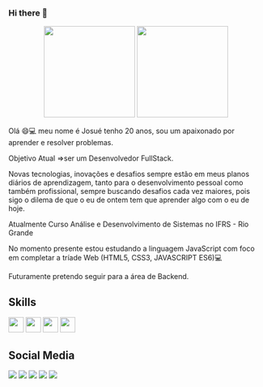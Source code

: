 ### Hi there 👋

<div align="center">

  <img height="180em" src="https://github-readme-stats.vercel.app/api?username=JosueFernandes7&show_icons=true&theme=gruvbox"/>
  <img height="180em" src="https://github-readme-stats.vercel.app/api/top-langs/?username=JosueFernandes7&layout=compact&langs_count=7&theme=gruvbox"/>
</div>


Olá 😄💻 meu nome é Josué tenho 20 anos, sou um apaixonado por aprender e resolver problemas.

Objetivo Atual =>ser um Desenvolvedor FullStack.
  
  Novas tecnologias, inovações e desafios sempre estão em meus planos diários de aprendizagem, tanto para o desenvolvimento pessoal como também profissional, sempre buscando desafios cada vez maiores, pois sigo o dilema de que o eu de ontem tem que aprender algo com o eu de hoje.
  
Atualmente Curso Análise e Desenvolvimento de Sistemas no IFRS - Rio Grande

No momento presente estou estudando a linguagem JavaScript com foco em completar a tríade Web (HTML5, CSS3, JAVASCRIPT ES6)💻

Futuramente pretendo seguir para a área de Backend.
## Skills
<div >
 <img height="30px" src="https://img.shields.io/badge/HTML5-E34F26?style=for-the-badge&logo=html5&logoColor=white"/>
 <img height="30px" src="https://img.shields.io/badge/CSS3-1572B6?style=for-the-badge&logo=css3&logoColor=white"/>
 <img height="30px" src="https://img.shields.io/badge/JavaScript-F7DF1E?style=for-the-badge&logo=javascript&logoColor=black"/>
 <img height="30px" src="https://img.shields.io/badge/Java-ED8B00?style=for-the-badge&logo=java&logoColor=white"/>
</div>

## Social Media
[![](https://img.shields.io/badge/Discord-7289DA?style=for-the-badge&logo=discord&logoColor=white)](https://discord.com/users/Josu%C3%A9#9553) 
[![](https://img.shields.io/badge/Gmail-D14836?style=for-the-badge&logo=gmail&logoColor=white)](mailto:josue7mf@hotmail.com)
[![](https://img.shields.io/badge/Instagram-E4405F?style=for-the-badge&logo=instagram&logoColor=white)](https://www.instagram.com/josue.mfernandes7/)
[![](https://img.shields.io/badge/LinkedIn-0077B5?style=for-the-badge&logo=linkedin&logoColor=white)](https://www.linkedin.com/in/josu%C3%A9-fernandes-4b440b220/)
[![](https://img.shields.io/badge/Codewars-B1361E?style=for-the-badge&logo=Codewars&logoColor=white)](https://www.codewars.com/users/JosueFernandes7)

